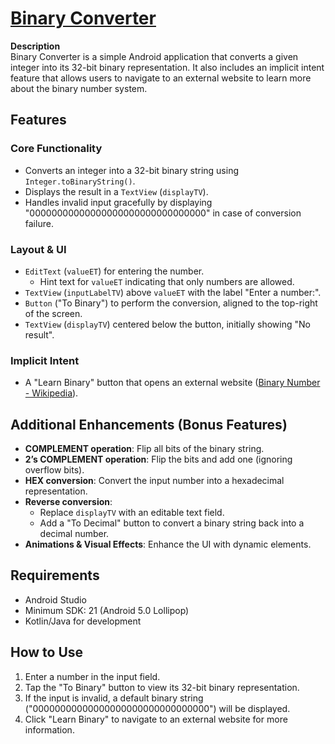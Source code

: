 # [Binary Converter](https://roshini-n.github.io/BinaryConvertor/BinaryPage.html)

**Description**  
Binary Converter is a simple Android application that converts a given integer into its 32-bit binary representation. It also includes an implicit intent feature that allows users to navigate to an external website to learn more about the binary number system.

## Features

### Core Functionality
- Converts an integer into a 32-bit binary string using `Integer.toBinaryString()`.
- Displays the result in a `TextView` (`displayTV`).
- Handles invalid input gracefully by displaying "00000000000000000000000000000000" in case of conversion failure.

### Layout & UI
- `EditText` (`valueET`) for entering the number.
  - Hint text for `valueET` indicating that only numbers are allowed.
- `TextView` (`inputLabelTV`) above `valueET` with the label "Enter a number:".
- `Button` ("To Binary") to perform the conversion, aligned to the top-right of the screen.
- `TextView` (`displayTV`) centered below the button, initially showing "No result".

### Implicit Intent
- A "Learn Binary" button that opens an external website ([Binary Number - Wikipedia](https://en.wikipedia.org/wiki/Binary_number)).

## Additional Enhancements (Bonus Features)
- **COMPLEMENT operation**: Flip all bits of the binary string.
- **2’s COMPLEMENT operation**: Flip the bits and add one (ignoring overflow bits).
- **HEX conversion**: Convert the input number into a hexadecimal representation.
- **Reverse conversion**: 
  - Replace `displayTV` with an editable text field.
  - Add a "To Decimal" button to convert a binary string back into a decimal number.
- **Animations & Visual Effects**: Enhance the UI with dynamic elements.

## Requirements
- Android Studio
- Minimum SDK: 21 (Android 5.0 Lollipop)
- Kotlin/Java for development


## How to Use
1. Enter a number in the input field.
2. Tap the "To Binary" button to view its 32-bit binary representation.
3. If the input is invalid, a default binary string ("00000000000000000000000000000000") will be displayed.
4. Click "Learn Binary" to navigate to an external website for more information.

